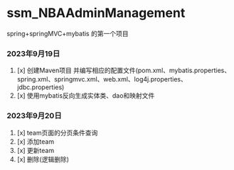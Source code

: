 # ssm_NBAAdminManagement
spring+springMVC+mybatis 的第一个项目

### 2023年9月19日

1. [x] 创建Maven项目 并编写相应的配置文件(pom.xml、mybatis.properties、spring.xml、springmvc.xml、web.xml、log4j.properties、jdbc.properties)
2. [x] 使用mybatis反向生成实体类、dao和映射文件

### 2023年9月20日

1. [x] team页面的分页条件查询
2. [x] 添加team
3. [x] 更新team 
4. [x] 删除(逻辑删除)